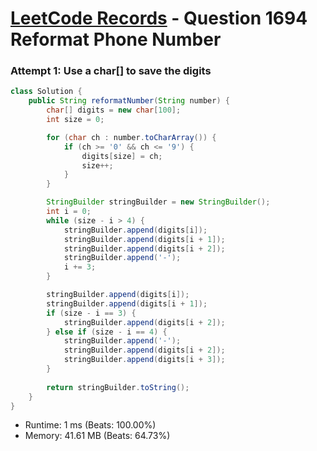 # [LeetCode Records](../../README.md) - Question 1694 Reformat Phone Number

### Attempt 1: Use a char[] to save the digits
```java
class Solution {
    public String reformatNumber(String number) {
        char[] digits = new char[100];
        int size = 0;

        for (char ch : number.toCharArray()) {
            if (ch >= '0' && ch <= '9') {
                digits[size] = ch;
                size++;
            }
        }

        StringBuilder stringBuilder = new StringBuilder();
        int i = 0;
        while (size - i > 4) {
            stringBuilder.append(digits[i]);
            stringBuilder.append(digits[i + 1]);
            stringBuilder.append(digits[i + 2]);
            stringBuilder.append('-');
            i += 3;
        }

        stringBuilder.append(digits[i]);
        stringBuilder.append(digits[i + 1]);
        if (size - i == 3) {
            stringBuilder.append(digits[i + 2]);
        } else if (size - i == 4) {
            stringBuilder.append('-');
            stringBuilder.append(digits[i + 2]);
            stringBuilder.append(digits[i + 3]);
        }
        
        return stringBuilder.toString();
    }
}
```
- Runtime: 1 ms (Beats: 100.00%)
- Memory: 41.61 MB (Beats: 64.73%)

<br>
